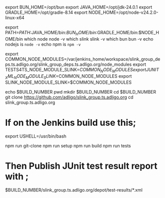


export BUN_HOME=/opt/bun
export JAVA_HOME=/opt/jdk-24.0.1
export GRADLE_HOME=/opt/gradle-8.14
export NODE_HOME=/opt/node-v24.2.0-linux-x64

export PATH=$PATH:$JAVA_HOME/bin:$BUN_HOME/bin:$GRADLE_HOME/bin:$NODE_HOME/bin
which node
node -v
which slink
slink -v
which bun
bun -v
echo nodejs is `node -v`
echo npm is `npm -v`

export COMMON_NODE_MODULES=/var/jenkins_home/workspace/slink_group_deps.ts.adligo.org/slink_group_deps.ts.adligo.org/node_modules
export TESTS4TS_NODE_MODULE_SLINK=$COMMON_NODE_MODULES
export JUNIT_XML_NODE_MODULE_SLINK=$COMMON_NODE_MODULES
export SLINK_NODE_MODULE_SLINK=$COMMON_NODE_MODULES

echo $BUILD_NUMBER
pwd
mkdir $BUILD_NUMBER
cd $BUILD_NUMBER
git clone https://github.com/adligo/slink_group.ts.adligo.org
cd slink_group.ts.adligo.org

#
# If on the Jenkins build use this;
export USHELL=/usr/bin/bash

npm run git-clone
npm run setup
npm run build
npm run tests


# Then Publish JUnit test result report with ;
$BUILD_NUMBER/slink_group.ts.adligo.org/depot/test-results/*.xml